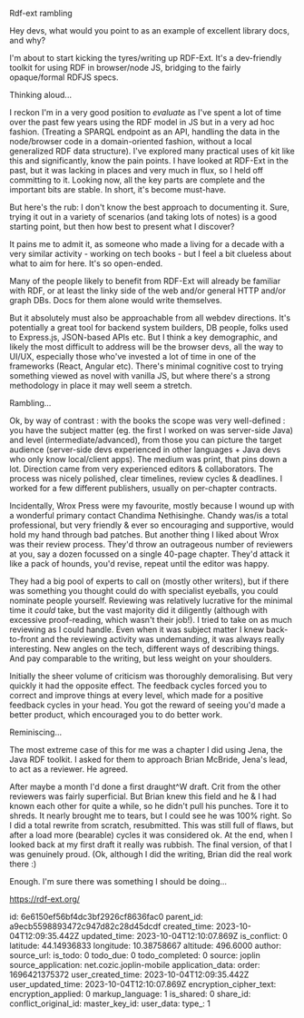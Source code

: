 Rdf-ext rambling

Hey devs, what would you point to as an example of excellent library docs, and why?

I'm about to start kicking the tyres/writing up RDF-Ext. It's a dev-friendly toolkit for using RDF in browser/node JS, bridging to the fairly opaque/formal RDFJS specs.

Thinking aloud...

I reckon I'm in a very good position to *evaluate* as I've spent a lot of time over the past few years using the RDF model in JS but in a very ad hoc fashion. (Treating a SPARQL endpoint as an API, handling the data in the node/browser code in a domain-oriented fashion, without a local generalized RDF data structure). I've explored many practical uses of kit like this and significantly, know the pain points.
I have looked at RDF-Ext in the past, but it was lacking in places and very much in flux, so I held off committing to it. Looking now, all the key parts are complete and the important bits are stable. In short, it's become must-have.

But here's the rub: I don't know the best approach to documenting it. Sure, trying it out in a variety of scenarios (and taking lots of notes) is a good starting point, but then how best to present what I discover?

It pains me to admit it, as someone who made a living for a decade with a very similar activity - working on tech books - but I feel a bit clueless about what to aim for here. It's so open-ended.

Many of the people likely to benefit from RDF-Ext will already be familiar with RDF, or at least the linky side of the web and/or general HTTP and/or graph DBs. Docs for them alone would write themselves. 

But it absolutely must also be approachable from all webdev directions. It's potentially a great tool for backend system builders, DB people, folks used to Express.js, JSON-based APIs etc. But I think a key demographic, and likely the most difficult to address will be the browser devs, all the way to UI/UX, especially those who've invested a lot of time in one of the frameworks (React, Angular etc). There's minimal cognitive cost to trying something viewed as novel with vanilla JS, but where there's a strong methodology in place it may well seem a stretch.

Rambling...

Ok, by way of contrast : with the books the scope was very well-defined : you have the subject matter (eg. the first I worked on was server-side Java) and level (intermediate/advanced), from those you can picture the target audience (server-side devs experienced in other languages + Java devs who only know local/client apps).
The medium was print, that pins down a lot. Direction came from very experienced editors & collaborators. The process was nicely polished, clear timelines, review cycles & deadlines. I worked for a few different publishers, usually on per-chapter contracts.

Incidentally, Wrox Press were my favourite, mostly because I wound up with a wonderful primary contact Chandima Nethisinghe. Chandy was/is a total professional, but very friendly & ever so encouraging and supportive, would hold my hand through bad patches. 
But another thing I liked about Wrox was their review process. They'd throw an outrageous number of reviewers at you, say a dozen focussed on a single 40-page chapter. They'd attack it like a pack of hounds, you'd revise, repeat until the editor was happy.

They had a big pool of experts to call on (mostly other writers), but if there was something you thought could do with specialist eyeballs, you could nominate people yourself. Reviewing was relatively lucrative for the minimal time it *could* take, but the vast majority did it diligently (although with excessive proof-reading, which wasn't their job!). I tried to take on as much reviewing as I could handle. Even when it was subject matter I knew back-to-front and the reviewing activity was undemanding, it was always really interesting. New angles on the tech, different ways of describing things. And pay comparable to the writing, but less weight on your shoulders.

Initially the sheer volume of criticism was thoroughly demoralising. But very quickly it had the opposite effect. The feedback cycles forced you to correct and improve things at every level, which made for a positive feedback cycles in your head. You got the reward of seeing you'd made a better product, which encouraged you to do better work.

Reminiscing...

The most extreme case of this for me was a chapter I did using Jena, the Java RDF toolkit. I asked for them to approach Brian McBride, Jena's lead, to act as a reviewer. He agreed.

After maybe a month I'd done a first draught^W draft. Crit from the other reviewers was fairly superficial. But Brian knew this field and he & I had known each other for quite a while, so he didn't pull his punches. Tore it to shreds. It nearly brought me to tears, but I could see he was 100% right. So I did a total rewrite from scratch, resubmitted. This was still full of flaws, but after a load more (bearable) cycles it was considered ok. At the end, when I looked back at my first draft it really was rubbish. The final version, of that I was genuinely proud. (Ok, although I did the writing, Brian did the real work there :)

Enough. I'm sure there was something I should be doing...

https://rdf-ext.org/

id: 6e6150ef56bf4dc3bf2926cf8636fac0
parent_id: a9ecb5598893472c947d82c28d45dcdf
created_time: 2023-10-04T12:09:35.442Z
updated_time: 2023-10-04T12:10:07.869Z
is_conflict: 0
latitude: 44.14936833
longitude: 10.38758667
altitude: 496.6000
author: 
source_url: 
is_todo: 0
todo_due: 0
todo_completed: 0
source: joplin
source_application: net.cozic.joplin-mobile
application_data: 
order: 1696421375372
user_created_time: 2023-10-04T12:09:35.442Z
user_updated_time: 2023-10-04T12:10:07.869Z
encryption_cipher_text: 
encryption_applied: 0
markup_language: 1
is_shared: 0
share_id: 
conflict_original_id: 
master_key_id: 
user_data: 
type_: 1